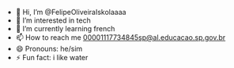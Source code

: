 - 👋 Hi, I’m @FelipeOliveiraIskolaaaa
- 👀 I’m interested in tech
- 🌱 I’m currently learning french
- 📫 How to reach me 00001117734845sp@al.educacao.sp.gov.br
- 😄 Pronouns: he/sim
- ⚡ Fun fact: i like water

